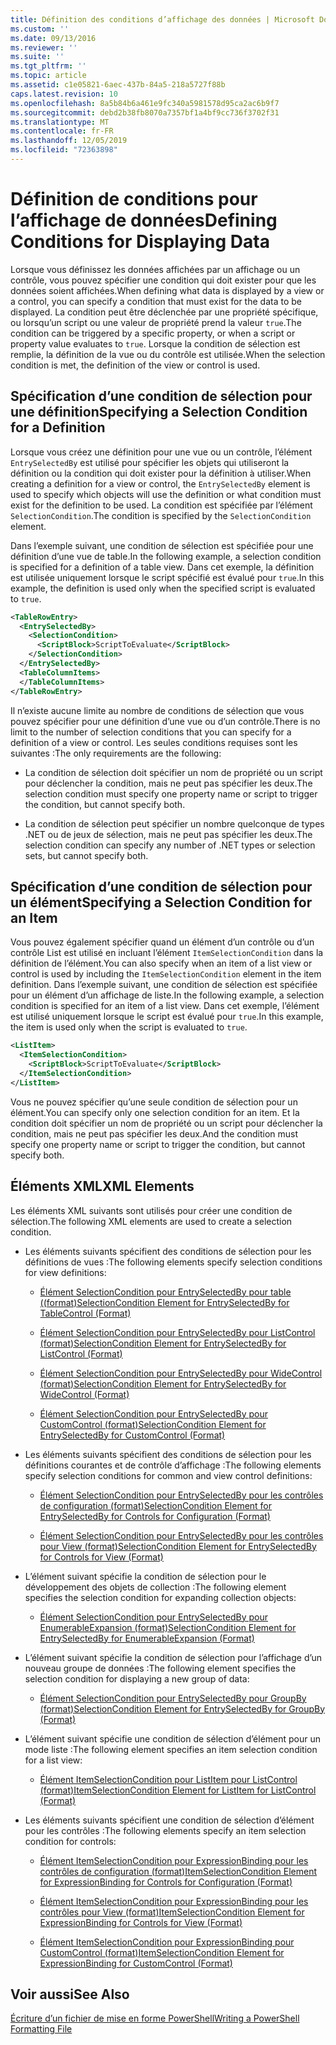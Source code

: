 ```yaml
---
title: Définition des conditions d’affichage des données | Microsoft Docs
ms.custom: ''
ms.date: 09/13/2016
ms.reviewer: ''
ms.suite: ''
ms.tgt_pltfrm: ''
ms.topic: article
ms.assetid: c1e05821-6aec-437b-84a5-218a5727f88b
caps.latest.revision: 10
ms.openlocfilehash: 8a5b84b6a461e9fc340a5981578d95ca2ac6b9f7
ms.sourcegitcommit: debd2b38fb8070a7357bf1a4bf9cc736f3702f31
ms.translationtype: MT
ms.contentlocale: fr-FR
ms.lasthandoff: 12/05/2019
ms.locfileid: "72363898"
---
```

# <a name="defining-conditions-for-displaying-data"></a><span data-ttu-id="d611d-102">Définition de conditions pour l’affichage de données</span><span class="sxs-lookup"><span data-stu-id="d611d-102">Defining Conditions for Displaying Data</span></span>

<span data-ttu-id="d611d-103">Lorsque vous définissez les données affichées par un affichage ou un contrôle, vous pouvez spécifier une condition qui doit exister pour que les données soient affichées.</span><span class="sxs-lookup"><span data-stu-id="d611d-103">When defining what data is displayed by a view or a control, you can specify a condition that must exist for the data to be displayed.</span></span> <span data-ttu-id="d611d-104">La condition peut être déclenchée par une propriété spécifique, ou lorsqu’un script ou une valeur de propriété prend la valeur `true`.</span><span class="sxs-lookup"><span data-stu-id="d611d-104">The condition can be triggered by a specific property, or when a script or property value evaluates to `true`.</span></span> <span data-ttu-id="d611d-105">Lorsque la condition de sélection est remplie, la définition de la vue ou du contrôle est utilisée.</span><span class="sxs-lookup"><span data-stu-id="d611d-105">When the selection condition is met, the definition of the view or control is used.</span></span>

## <a name="specifying-a-selection-condition-for-a-definition"></a><span data-ttu-id="d611d-106">Spécification d’une condition de sélection pour une définition</span><span class="sxs-lookup"><span data-stu-id="d611d-106">Specifying a Selection Condition for a Definition</span></span>

<span data-ttu-id="d611d-107">Lorsque vous créez une définition pour une vue ou un contrôle, l’élément `EntrySelectedBy` est utilisé pour spécifier les objets qui utiliseront la définition ou la condition qui doit exister pour la définition à utiliser.</span><span class="sxs-lookup"><span data-stu-id="d611d-107">When creating a definition for a view or control, the `EntrySelectedBy` element is used to specify which objects will use the definition or what condition must exist for the definition to be used.</span></span> <span data-ttu-id="d611d-108">La condition est spécifiée par l’élément `SelectionCondition`.</span><span class="sxs-lookup"><span data-stu-id="d611d-108">The condition is specified by the `SelectionCondition` element.</span></span>

<span data-ttu-id="d611d-109">Dans l’exemple suivant, une condition de sélection est spécifiée pour une définition d’une vue de table.</span><span class="sxs-lookup"><span data-stu-id="d611d-109">In the following example, a selection condition is specified for a definition of a table view.</span></span> <span data-ttu-id="d611d-110">Dans cet exemple, la définition est utilisée uniquement lorsque le script spécifié est évalué pour `true`.</span><span class="sxs-lookup"><span data-stu-id="d611d-110">In this example, the definition is used only when the specified script is evaluated to `true`.</span></span>

```xml
<TableRowEntry>
  <EntrySelectedBy>
    <SelectionCondition>
      <ScriptBlock>ScriptToEvaluate</ScriptBlock>
    </SelectionCondition>
  </EntrySelectedBy>
  <TableColumnItems>
  </TableColumnItems>
</TableRowEntry>

```

<span data-ttu-id="d611d-111">Il n’existe aucune limite au nombre de conditions de sélection que vous pouvez spécifier pour une définition d’une vue ou d’un contrôle.</span><span class="sxs-lookup"><span data-stu-id="d611d-111">There is no limit to the number of selection conditions that you can specify for a definition of a view or control.</span></span> <span data-ttu-id="d611d-112">Les seules conditions requises sont les suivantes :</span><span class="sxs-lookup"><span data-stu-id="d611d-112">The only requirements are the following:</span></span>

- <span data-ttu-id="d611d-113">La condition de sélection doit spécifier un nom de propriété ou un script pour déclencher la condition, mais ne peut pas spécifier les deux.</span><span class="sxs-lookup"><span data-stu-id="d611d-113">The selection condition must specify one property name or script to trigger the condition, but cannot specify both.</span></span>

- <span data-ttu-id="d611d-114">La condition de sélection peut spécifier un nombre quelconque de types .NET ou de jeux de sélection, mais ne peut pas spécifier les deux.</span><span class="sxs-lookup"><span data-stu-id="d611d-114">The selection condition can specify any number of .NET types or selection sets, but cannot specify both.</span></span>

## <a name="specifying-a-selection-condition-for-an-item"></a><span data-ttu-id="d611d-115">Spécification d’une condition de sélection pour un élément</span><span class="sxs-lookup"><span data-stu-id="d611d-115">Specifying a Selection Condition for an Item</span></span>

<span data-ttu-id="d611d-116">Vous pouvez également spécifier quand un élément d’un contrôle ou d’un contrôle List est utilisé en incluant l’élément `ItemSelectionCondition` dans la définition de l’élément.</span><span class="sxs-lookup"><span data-stu-id="d611d-116">You can also specify when an item of a list view or control is used by including the `ItemSelectionCondition` element in the item definition.</span></span> <span data-ttu-id="d611d-117">Dans l’exemple suivant, une condition de sélection est spécifiée pour un élément d’un affichage de liste.</span><span class="sxs-lookup"><span data-stu-id="d611d-117">In the following example, a selection condition is specified for an item of a list view.</span></span> <span data-ttu-id="d611d-118">Dans cet exemple, l’élément est utilisé uniquement lorsque le script est évalué pour `true`.</span><span class="sxs-lookup"><span data-stu-id="d611d-118">In this example, the item is used only when the script is evaluated to `true`.</span></span>

```xml
<ListItem>
  <ItemSelectionCondition>
    <ScriptBlock>ScriptToEvaluate</ScriptBlock>
  </ItemSelectionCondition>
</ListItem>

```

<span data-ttu-id="d611d-119">Vous ne pouvez spécifier qu’une seule condition de sélection pour un élément.</span><span class="sxs-lookup"><span data-stu-id="d611d-119">You can specify only one selection condition for an item.</span></span> <span data-ttu-id="d611d-120">Et la condition doit spécifier un nom de propriété ou un script pour déclencher la condition, mais ne peut pas spécifier les deux.</span><span class="sxs-lookup"><span data-stu-id="d611d-120">And the condition must specify one property name or script to trigger the condition, but cannot specify both.</span></span>

## <a name="xml-elements"></a><span data-ttu-id="d611d-121">Éléments XML</span><span class="sxs-lookup"><span data-stu-id="d611d-121">XML Elements</span></span>

 <span data-ttu-id="d611d-122">Les éléments XML suivants sont utilisés pour créer une condition de sélection.</span><span class="sxs-lookup"><span data-stu-id="d611d-122">The following XML elements are used to create a selection condition.</span></span>

- <span data-ttu-id="d611d-123">Les éléments suivants spécifient des conditions de sélection pour les définitions de vues :</span><span class="sxs-lookup"><span data-stu-id="d611d-123">The following elements specify selection conditions for view definitions:</span></span>

    - [<span data-ttu-id="d611d-124">Élément SelectionCondition pour EntrySelectedBy pour table ((format)</span><span class="sxs-lookup"><span data-stu-id="d611d-124">SelectionCondition Element for EntrySelectedBy for TableControl (Format)</span></span>](./selectioncondition-element-for-entryselectedby-for-tablecontrol-format.md)

    - [<span data-ttu-id="d611d-125">Élément SelectionCondition pour EntrySelectedBy pour ListControl (format)</span><span class="sxs-lookup"><span data-stu-id="d611d-125">SelectionCondition Element for EntrySelectedBy for ListControl (Format)</span></span>](./selectioncondition-element-for-entryselectedby-for-listcontrol-format.md)

    - [<span data-ttu-id="d611d-126">Élément SelectionCondition pour EntrySelectedBy pour WideControl (format)</span><span class="sxs-lookup"><span data-stu-id="d611d-126">SelectionCondition Element for EntrySelectedBy for WideControl (Format)</span></span>](./selectioncondition-element-for-entryselectedby-for-widecontrol-format.md)

    - [<span data-ttu-id="d611d-127">Élément SelectionCondition pour EntrySelectedBy pour CustomControl (format)</span><span class="sxs-lookup"><span data-stu-id="d611d-127">SelectionCondition Element for EntrySelectedBy for CustomControl (Format)</span></span>](./selectioncondition-element-for-entryselectedby-for-customcontrol-format.md)

- <span data-ttu-id="d611d-128">Les éléments suivants spécifient des conditions de sélection pour les définitions courantes et de contrôle d’affichage :</span><span class="sxs-lookup"><span data-stu-id="d611d-128">The following elements specify selection conditions for common and view control definitions:</span></span>

    - [<span data-ttu-id="d611d-129">Élément SelectionCondition pour EntrySelectedBy pour les contrôles de configuration (format)</span><span class="sxs-lookup"><span data-stu-id="d611d-129">SelectionCondition Element for EntrySelectedBy for Controls for Configuration (Format)</span></span>](./selectioncondition-element-for-entryselectedby-for-controls-for-configuration-format.md)

    - [<span data-ttu-id="d611d-130">Élément SelectionCondition pour EntrySelectedBy pour les contrôles pour View (format)</span><span class="sxs-lookup"><span data-stu-id="d611d-130">SelectionCondition Element for EntrySelectedBy for Controls for View (Format)</span></span>](./selectioncondition-element-for-entryselectedby-for-controls-for-view-format.md)

- <span data-ttu-id="d611d-131">L’élément suivant spécifie la condition de sélection pour le développement des objets de collection :</span><span class="sxs-lookup"><span data-stu-id="d611d-131">The following element specifies the selection condition for expanding collection objects:</span></span>

    - [<span data-ttu-id="d611d-132">Élément SelectionCondition pour EntrySelectedBy pour EnumerableExpansion (format)</span><span class="sxs-lookup"><span data-stu-id="d611d-132">SelectionCondition Element for EntrySelectedBy for EnumerableExpansion (Format)</span></span>](./selectioncondition-element-for-entryselectedby-for-enumerableexpansion-format.md)

- <span data-ttu-id="d611d-133">L’élément suivant spécifie la condition de sélection pour l’affichage d’un nouveau groupe de données :</span><span class="sxs-lookup"><span data-stu-id="d611d-133">The following element specifies the selection condition for displaying a new group of data:</span></span>

    - [<span data-ttu-id="d611d-134">Élément SelectionCondition pour EntrySelectedBy pour GroupBy (format)</span><span class="sxs-lookup"><span data-stu-id="d611d-134">SelectionCondition Element for EntrySelectedBy for GroupBy (Format)</span></span>](./selectioncondition-element-for-entryselectedby-for-groupby-format.md)

- <span data-ttu-id="d611d-135">L’élément suivant spécifie une condition de sélection d’élément pour un mode liste :</span><span class="sxs-lookup"><span data-stu-id="d611d-135">The following element specifies an item selection condition for a list view:</span></span>

    - [<span data-ttu-id="d611d-136">Élément ItemSelectionCondition pour ListItem pour ListControl (format)</span><span class="sxs-lookup"><span data-stu-id="d611d-136">ItemSelectionCondition Element for ListItem for ListControl (Format)</span></span>](./itemselectioncondition-element-for-listitem-for-listcontrol-format.md)

- <span data-ttu-id="d611d-137">Les éléments suivants spécifient une condition de sélection d’élément pour les contrôles :</span><span class="sxs-lookup"><span data-stu-id="d611d-137">The following elements specify an item selection condition for controls:</span></span>

    - [<span data-ttu-id="d611d-138">Élément ItemSelectionCondition pour ExpressionBinding pour les contrôles de configuration (format)</span><span class="sxs-lookup"><span data-stu-id="d611d-138">ItemSelectionCondition Element for ExpressionBinding for Controls for Configuration (Format)</span></span>](./itemselectioncondition-element-for-expressionbinding-for-controls-for-configuration-format.md)

    - [<span data-ttu-id="d611d-139">Élément ItemSelectionCondition pour ExpressionBinding pour les contrôles pour View (format)</span><span class="sxs-lookup"><span data-stu-id="d611d-139">ItemSelectionCondition Element for ExpressionBinding for Controls for View (Format)</span></span>](./itemselectioncondition-element-for-expressionbinding-for-controls-for-view-format.md)

    - [<span data-ttu-id="d611d-140">Élément ItemSelectionCondition pour ExpressionBinding pour CustomControl (format)</span><span class="sxs-lookup"><span data-stu-id="d611d-140">ItemSelectionCondition Element for ExpressionBinding for CustomControl (Format)</span></span>](./itemselectioncondition-element-for-expressionbinding-for-customcontrol-format.md)

## <a name="see-also"></a><span data-ttu-id="d611d-141">Voir aussi</span><span class="sxs-lookup"><span data-stu-id="d611d-141">See Also</span></span>

[<span data-ttu-id="d611d-142">Écriture d’un fichier de mise en forme PowerShell</span><span class="sxs-lookup"><span data-stu-id="d611d-142">Writing a PowerShell Formatting File</span></span>](./writing-a-powershell-formatting-file.md)
